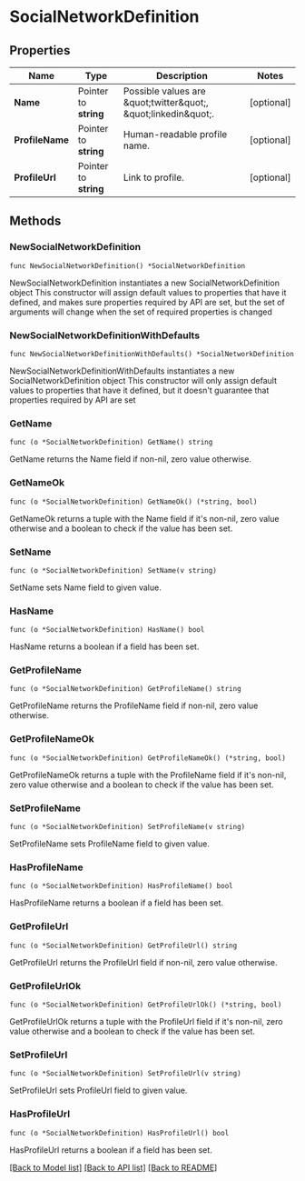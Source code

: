 # SocialNetworkDefinition

## Properties

Name | Type | Description | Notes
------------ | ------------- | ------------- | -------------
**Name** | Pointer to **string** | Possible values are \&quot;twitter\&quot;, \&quot;linkedin\&quot;. | [optional] 
**ProfileName** | Pointer to **string** | Human-readable profile name. | [optional] 
**ProfileUrl** | Pointer to **string** | Link to profile. | [optional] 

## Methods

### NewSocialNetworkDefinition

`func NewSocialNetworkDefinition() *SocialNetworkDefinition`

NewSocialNetworkDefinition instantiates a new SocialNetworkDefinition object
This constructor will assign default values to properties that have it defined,
and makes sure properties required by API are set, but the set of arguments
will change when the set of required properties is changed

### NewSocialNetworkDefinitionWithDefaults

`func NewSocialNetworkDefinitionWithDefaults() *SocialNetworkDefinition`

NewSocialNetworkDefinitionWithDefaults instantiates a new SocialNetworkDefinition object
This constructor will only assign default values to properties that have it defined,
but it doesn't guarantee that properties required by API are set

### GetName

`func (o *SocialNetworkDefinition) GetName() string`

GetName returns the Name field if non-nil, zero value otherwise.

### GetNameOk

`func (o *SocialNetworkDefinition) GetNameOk() (*string, bool)`

GetNameOk returns a tuple with the Name field if it's non-nil, zero value otherwise
and a boolean to check if the value has been set.

### SetName

`func (o *SocialNetworkDefinition) SetName(v string)`

SetName sets Name field to given value.

### HasName

`func (o *SocialNetworkDefinition) HasName() bool`

HasName returns a boolean if a field has been set.

### GetProfileName

`func (o *SocialNetworkDefinition) GetProfileName() string`

GetProfileName returns the ProfileName field if non-nil, zero value otherwise.

### GetProfileNameOk

`func (o *SocialNetworkDefinition) GetProfileNameOk() (*string, bool)`

GetProfileNameOk returns a tuple with the ProfileName field if it's non-nil, zero value otherwise
and a boolean to check if the value has been set.

### SetProfileName

`func (o *SocialNetworkDefinition) SetProfileName(v string)`

SetProfileName sets ProfileName field to given value.

### HasProfileName

`func (o *SocialNetworkDefinition) HasProfileName() bool`

HasProfileName returns a boolean if a field has been set.

### GetProfileUrl

`func (o *SocialNetworkDefinition) GetProfileUrl() string`

GetProfileUrl returns the ProfileUrl field if non-nil, zero value otherwise.

### GetProfileUrlOk

`func (o *SocialNetworkDefinition) GetProfileUrlOk() (*string, bool)`

GetProfileUrlOk returns a tuple with the ProfileUrl field if it's non-nil, zero value otherwise
and a boolean to check if the value has been set.

### SetProfileUrl

`func (o *SocialNetworkDefinition) SetProfileUrl(v string)`

SetProfileUrl sets ProfileUrl field to given value.

### HasProfileUrl

`func (o *SocialNetworkDefinition) HasProfileUrl() bool`

HasProfileUrl returns a boolean if a field has been set.


[[Back to Model list]](../README.md#documentation-for-models) [[Back to API list]](../README.md#documentation-for-api-endpoints) [[Back to README]](../README.md)



